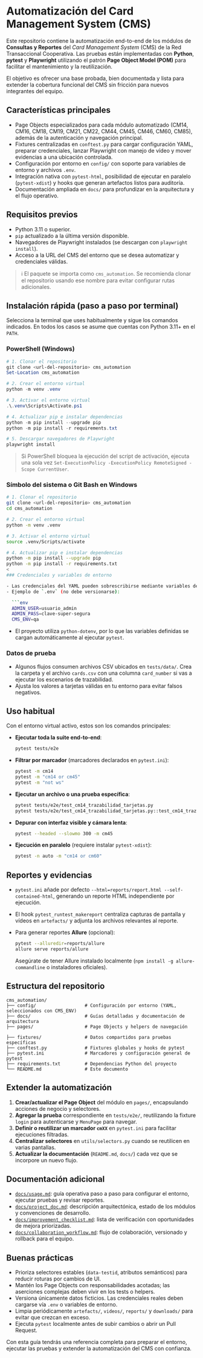 # Automatización del Card Management System (CMS)

Este repositorio contiene la automatización end-to-end de los módulos de **Consultas y Reportes** del *Card Management System* (CMS) de la Red Transaccional Cooperativa. Las pruebas están implementadas con **Python**, **pytest** y **Playwright** utilizando el patrón **Page Object Model (POM)** para facilitar el mantenimiento y la reutilización.

El objetivo es ofrecer una base probada, bien documentada y lista para extender la cobertura funcional del CMS sin fricción para nuevos integrantes del equipo.

## Características principales

- Page Objects especializados para cada módulo automatizado (CM14, CM16, CM18, CM19, CM21, CM22, CM44, CM45, CM46, CM60, CM85), además de la autenticación y navegación principal.
- Fixtures centralizadas en `conftest.py` para cargar configuración YAML, preparar credenciales, lanzar Playwright con manejo de vídeo y mover evidencias a una ubicación controlada.
- Configuración por entorno en `config/` con soporte para variables de entorno y archivos `.env`.
- Integración nativa con `pytest-html`, posibilidad de ejecutar en paralelo (`pytest-xdist`) y hooks que generan artefactos listos para auditoría.
- Documentación ampliada en `docs/` para profundizar en la arquitectura y el flujo operativo.

## Requisitos previos

- Python 3.11 o superior.
- `pip` actualizado a la última versión disponible.
- Navegadores de Playwright instalados (se descargan con `playwright install`).
- Acceso a la URL del CMS del entorno que se desea automatizar y credenciales válidas.

> ℹ️ El paquete se importa como `cms_automation`. Se recomienda clonar el repositorio usando ese nombre para evitar configurar rutas adicionales.

## Instalación rápida (paso a paso por terminal)

Selecciona la terminal que uses habitualmente y sigue los comandos indicados. En todos los casos se asume que cuentas con Python 3.11+ en el `PATH`.

### PowerShell (Windows)

```powershell
# 1. Clonar el repositorio
git clone <url-del-repositorio> cms_automation
Set-Location cms_automation

# 2. Crear el entorno virtual
python -m venv .venv

# 3. Activar el entorno virtual
.\.venv\Scripts\Activate.ps1

# 4. Actualizar pip e instalar dependencias
python -m pip install --upgrade pip
python -m pip install -r requirements.txt

# 5. Descargar navegadores de Playwright
playwright install
```

> Si PowerShell bloquea la ejecución del script de activación, ejecuta una sola vez `Set-ExecutionPolicy -ExecutionPolicy RemoteSigned -Scope CurrentUser`.

### Símbolo del sistema o Git Bash en Windows

```bash
# 1. Clonar el repositorio
git clone <url-del-repositorio> cms_automation
cd cms_automation

# 2. Crear el entorno virtual
python -m venv .venv

# 3. Activar el entorno virtual
source .venv/Scripts/activate

# 4. Actualizar pip e instalar dependencias
python -m pip install --upgrade pip
python -m pip install -r requirements.txt
<
### Credenciales y variables de entorno

- Las credenciales del YAML pueden sobrescribirse mediante variables de entorno (`ADMIN_USER`, `ADMIN_PASS`, etc.) o un archivo `.env` en la raíz.
- Ejemplo de `.env` (no debe versionarse):

  ```env
  ADMIN_USER=usuario_admin
  ADMIN_PASS=clave-super-segura
  CMS_ENV=qa
  ```

- El proyecto utiliza `python-dotenv`, por lo que las variables definidas se cargan automáticamente al ejecutar `pytest`.

### Datos de prueba

- Algunos flujos consumen archivos CSV ubicados en `tests/data/`. Crea la carpeta y el archivo `cards.csv` con una columna `card_number` si vas a ejecutar los escenarios de trazabilidad.
- Ajusta los valores a tarjetas válidas en tu entorno para evitar falsos negativos.

## Uso habitual

Con el entorno virtual activo, estos son los comandos principales:

- **Ejecutar toda la suite end-to-end**:

  ```bash
  pytest tests/e2e
  ```

- **Filtrar por marcador** (marcadores declarados en `pytest.ini`):

  ```bash
  pytest -m cm14
  pytest -m "cm14 or cm45"
  pytest -m "not ws"
  ```

- **Ejecutar un archivo o una prueba específica**:

  ```bash
  pytest tests/e2e/test_cm14_trazabilidad_tarjetas.py
  pytest tests/e2e/test_cm14_trazabilidad_tarjetas.py::test_cm14_trazabilidad_tarjetas
  ```

- **Depurar con interfaz visible y cámara lenta**:

  ```bash
  pytest --headed --slowmo 300 -m cm45
  ```

- **Ejecución en paralelo** (requiere instalar `pytest-xdist`):

  ```bash
  pytest -n auto -m "cm14 or cm60"
  ```



## Reportes y evidencias

- `pytest.ini` añade por defecto `--html=reports/report.html --self-contained-html`, generando un reporte HTML independiente por ejecución.
- El hook `pytest_runtest_makereport` centraliza capturas de pantalla y vídeos en `artefacts/` y adjunta los archivos relevantes al reporte.
- Para generar reportes **Allure** (opcional):

  ```bash
  pytest --alluredir=reports/allure
  allure serve reports/allure
  ```

  Asegúrate de tener Allure instalado localmente (`npm install -g allure-commandline` o instaladores oficiales).

## Estructura del repositorio

```
cms_automation/
├── config/                  # Configuración por entorno (YAML, seleccionados con CMS_ENV)
├── docs/                    # Guías detalladas y documentación de arquitectura
├── pages/                   # Page Objects y helpers de navegación

├── fixtures/                # Datos compartidos para pruebas específicas
├── conftest.py              # Fixtures globales y hooks de pytest
├── pytest.ini               # Marcadores y configuración general de pytest
├── requirements.txt         # Dependencias Python del proyecto
└── README.md                # Este documento
```

## Extender la automatización

1. **Crear/actualizar el Page Object** del módulo en `pages/`, encapsulando acciones de negocio y selectores.
2. **Agregar la prueba** correspondiente en `tests/e2e/`, reutilizando la fixture `login` para autenticarse y `MenuPage` para navegar.
3. **Definir o reutilizar un marcador `cmXX`** en `pytest.ini` para facilitar ejecuciones filtradas.
4. **Centralizar selectores** en `utils/selectors.py` cuando se reutilicen en varias pantallas.
5. **Actualizar la documentación** (`README.md`, `docs/`) cada vez que se incorpore un nuevo flujo.

## Documentación adicional

- [`docs/usage.md`](docs/usage.md): guía operativa paso a paso para configurar el entorno, ejecutar pruebas y revisar reportes.
- [`docs/project_doc.md`](docs/project_doc.md): descripción arquitectónica, estado de los módulos y convenciones de desarrollo.
- [`docs/improvement_checklist.md`](docs/improvement_checklist.md): lista de verificación con oportunidades de mejora priorizadas.
- [`docs/collaboration_workflow.md`](docs/collaboration_workflow.md): flujo de colaboración, versionado y rollback para el equipo.

## Buenas prácticas

- Prioriza selectores estables (`data-testid`, atributos semánticos) para reducir roturas por cambios de UI.
- Mantén los Page Objects con responsabilidades acotadas; las aserciones complejas deben vivir en los tests o helpers.
- Versiona únicamente datos ficticios. Las credenciales reales deben cargarse vía `.env` o variables de entorno.
- Limpia periódicamente `artefacts/`, `videos/`, `reports/` y `downloads/` para evitar que crezcan en exceso.
- Ejecuta `pytest` localmente antes de subir cambios o abrir un Pull Request.

Con esta guía tendrás una referencia completa para preparar el entorno, ejecutar las pruebas y extender la automatización del CMS con confianza.
